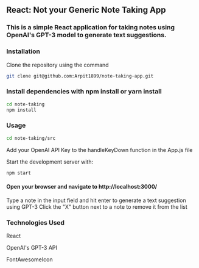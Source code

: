 ## React: Not your Generic Note Taking App

### This is a simple React application for taking notes using OpenAI's GPT-3 model to generate text suggestions.

### Installation

Clone the repository using the command 

```bash
git clone git@github.com:Arpit1899/note-taking-app.git
```
### Install dependencies with npm install or yarn install

```bash
cd note-taking
npm install
```
### Usage
```bash
cd note-taking/src
```
Add your OpenAI API Key to the handleKeyDown function in the App.js file

Start the development server with:
```bash
npm start
```

#### Open your browser and navigate to http://localhost:3000/

Type a note in the input field and hit enter to generate a text suggestion using GPT-3
Click the "X" button next to a note to remove it from the list


### Technologies Used
React

OpenAI's GPT-3 API

FontAwesomeIcon

